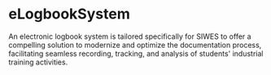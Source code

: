 # eLogbookSystem
An electronic logbook system is tailored specifically for SIWES to offer a compelling solution to modernize and optimize the documentation process, facilitating seamless recording, tracking, and analysis of students' industrial training activities.
